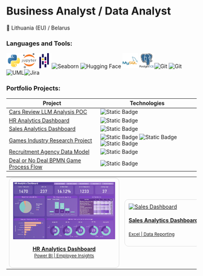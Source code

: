 
# Business Analyst / Data Analyst
📍 Lithuania (EU) / Belarus

### Languages and Tools:

<img src="https://raw.githubusercontent.com/devicons/devicon/master/icons/python/python-original.svg" width="40" height="40" alt="Python"/><img src="https://raw.githubusercontent.com/devicons/devicon/6910f0503efdd315c8f9b858234310c06e04d9c0/icons/jupyter/jupyter-original-wordmark.svg" width="40" height="40" alt="Jupiter Notebook"/><img src="https://raw.githubusercontent.com/devicons/devicon/2ae2a900d2f041da66e950e4d48052658d850630/icons/pandas/pandas-original.svg" width="40" height="40" alt="Pandas"/><img src="https://seaborn.pydata.org/_images/logo-mark-lightbg.svg" width="40" height="40" alt="Seaborn"/>
<img src="https://huggingface.co/datasets/huggingface/brand-assets/resolve/main/hf-logo.svg" width="40" height="40" alt="Hugging Face"/>
<img src="https://raw.githubusercontent.com/devicons/devicon/master/icons/mysql/mysql-original-wordmark.svg" width="40" height="40" alt="MySQL"/> <img src="https://raw.githubusercontent.com/devicons/devicon/master/icons/postgresql/postgresql-original-wordmark.svg" width="40" height="40" alt="PostgreSQL"/><img src="https://upload.vectorlogo.zone/logos/microsoft_powerbi/images/985205ac-fb3d-4c80-97f4-7bc0fec8c67d.svg" width="40" height="40" alt="Git"/> <img src="https://www.vectorlogo.zone/logos/git-scm/git-scm-icon.svg" width="40" height="40" alt="Git"/> <br><img src="https://upload.wikimedia.org/wikipedia/commons/thumb/d/d5/UML_logo.svg/600px-UML_logo.svg.png?20201218070520" width="70" height="40" alt="UML"/><img src="https://www.vectorlogo.zone/logos/atlassian_jira/atlassian_jira-icon.svg" width="40" height="40" alt="Jira"/> 


### Portfolio Projects:


| Project | Technologies |
| --------------- | --------------- |
| [Сars Review LLM Analysis POC](../../../portfolio/tree/main/car_reviews_llm/cars_review_analysis_llm.ipynb) | ![Static Badge](https://img.shields.io/badge/Hugging_Face-black?logo=huggingface) |
| [HR Analytics Dashboard](../../../portfolio/tree/main/hr_analytics) | ![Static Badge](https://img.shields.io/badge/Power%20BI-black?logo=powerbi) |
|  [Sales Analytics Dashboard](../../../portfolio/tree/main/sales_analytics/) | ![Static Badge](https://img.shields.io/badge/EXCEL-%23217346?logo=microsoftexcel) |
|  [Games Industry Research Project](../../../portfolio/tree/main/game_industry/games_industry_research.ipynb) | ![Static Badge](https://img.shields.io/badge/Pandas-%23150458?logo=pandas) ![Static Badge](https://img.shields.io/badge/Numpy-%23013243?logo=numpy) ![Static Badge](https://img.shields.io/badge/Scipy-black?logo=scipy)|
|  [Recruitment Agency Data Model](../../../portfolio/tree/main/recruitment_agency) | ![Static Badge](https://img.shields.io/badge/MySQL-white?logo=mysql)|
|  [Deal or No Deal BPMN Game Process Flow](../../../portfolio/tree/main/deal_nodeal/) | ![Static Badge](https://img.shields.io/badge/BPMN-blue?logo=l)|

<div align="center"><center>
  <table>
    <tr>
      <td align="center">
        <a href="../../../portfolio/tree/main/hr_analytics">
          <div style="border:1px solid #ddd; border-radius:10px; padding:10px; width:270px;text-align:center;">
            <img src="https://github.com/siarhei-k/portfolio/raw/main/hr_analytics/hr_analytics_dashboard.png" alt="HR Analytics Dashboard" width="270">
            <p><b>HR Analytics Dashboard</b><br>
            <small>Power BI | Employee Insights</small></p>
          </div>
        </a>
      </td>
      <td>
        <a href="../../../portfolio/tree/main/sales_analytics/">
          <div style="border:1px solid #ddd; border-radius:10px; padding:10px; width:220px;">
            <img src="https://upload.wikimedia.org/wikipedia/commons/7/73/Microsoft_Excel_2013_logo.svg" width="200" alt="Sales Dashboard">
            <h4>Sales Analytics Dashboard</h4>
            <p><small>Excel | Data Reporting</small></p>
          </div>
        </a>
      </td>
      <td>
        <a href="../../../portfolio/tree/main/game_industry/games_industry_research.ipynb">
          <div style="border:1px solid #ddd; border-radius:10px; padding:10px; width:220px;">
            <img src="https://upload.wikimedia.org/wikipedia/commons/3/38/Pandas_mark.svg" width="200" alt="Games Research">
            <h4>Games Industry Research</h4>
            <p><small>Python | Pandas | Scipy</small></p>
          </div>
        </a>
      </td>
    </tr>
  </table>
</center></div>